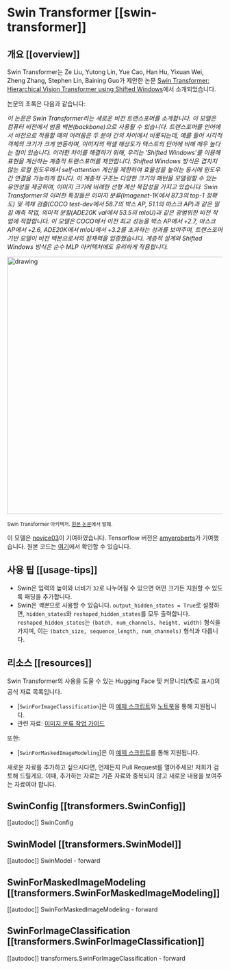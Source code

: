 <!--Copyright 2022 The HuggingFace Team. All rights reserved.

Licensed under the Apache License, Version 2.0 (the "License"); you may not use this file except in compliance with
the License. You may obtain a copy of the License at

http://www.apache.org/licenses/LICENSE-2.0

Unless required by applicable law or agreed to in writing, software distributed under the License is distributed on
an "AS IS" BASIS, WITHOUT WARRANTIES OR CONDITIONS OF ANY KIND, either express or implied. See the License for the
specific language governing permissions and limitations under the License.

⚠️ Note that this file is in Markdown but contain specific syntax for our doc-builder (similar to MDX) that may not be
rendered properly in your Markdown viewer.

-->

# Swin Transformer [[swin-transformer]]

## 개요 [[overview]]

Swin Transformer는 Ze Liu, Yutong Lin, Yue Cao, Han Hu, Yixuan Wei, Zheng Zhang, Stephen Lin, Baining Guo가 제안한 논문 [Swin Transformer: Hierarchical Vision Transformer using Shifted Windows](https://huggingface.co/papers/2103.14030)에서 소개되었습니다.

논문의 초록은 다음과 같습니다:

*이 논문은 Swin Transformer라는 새로운 비전 트랜스포머를 소개합니다. 이 모델은 컴퓨터 비전에서 범용 백본(backbone)으로 사용될 수 있습니다. 트랜스포머를 언어에서 비전으로 적용할 때의 어려움은 두 분야 간의 차이에서 비롯되는데, 예를 들어 시각적 객체의 크기가 크게 변동하며, 이미지의 픽셀 해상도가 텍스트의 단어에 비해 매우 높다는 점이 있습니다. 이러한 차이를 해결하기 위해, 우리는 'Shifted Windows'를 이용해 표현을 계산하는 계층적 트랜스포머를 제안합니다. Shifted Windows 방식은 겹치지 않는 로컬 윈도우에서 self-attention 계산을 제한하여 효율성을 높이는 동시에 윈도우 간 연결을 가능하게 합니다. 이 계층적 구조는 다양한 크기의 패턴을 모델링할 수 있는 유연성을 제공하며, 이미지 크기에 비례한 선형 계산 복잡성을 가지고 있습니다. Swin Transformer의 이러한 특징들은 이미지 분류(Imagenet-1K에서 87.3의 top-1 정확도) 및 객체 검출(COCO test-dev에서 58.7의 박스 AP, 51.1의 마스크 AP)과 같은 밀집 예측 작업, 의미적 분할(ADE20K val에서 53.5의 mIoU)과 같은 광범위한 비전 작업에 적합합니다. 이 모델은 COCO에서 이전 최고 성능을 박스 AP에서 +2.7, 마스크 AP에서 +2.6, ADE20K에서 mIoU에서 +3.2를 초과하는 성과를 보여주며, 트랜스포머 기반 모델이 비전 백본으로서의 잠재력을 입증했습니다. 계층적 설계와 Shifted Windows 방식은 순수 MLP 아키텍처에도 유리하게 작용합니다.* 

<img src="https://huggingface.co/datasets/huggingface/documentation-images/resolve/main/swin_transformer_architecture.png"
alt="drawing" width="600"/>

<small> Swin Transformer 아키텍처. <a href="https://huggingface.co/papers/2102.03334">원본 논문</a>에서 발췌.</small>

이 모델은 [novice03](https://huggingface.co/novice03)이 기여하였습니다. Tensorflow 버전은 [amyeroberts](https://huggingface.co/amyeroberts)가 기여했습니다. 원본 코드는 [여기](https://github.com/microsoft/Swin-Transformer)에서 확인할 수 있습니다.

## 사용 팁 [[usage-tips]]

- Swin은 입력의 높이와 너비가 `32`로 나누어질 수 있으면 어떤 크기든 지원할 수 있도록 패딩을 추가합니다.
- Swin은 *백본*으로 사용할 수 있습니다. `output_hidden_states = True`로 설정하면, `hidden_states`와 `reshaped_hidden_states`를 모두 출력합니다. `reshaped_hidden_states`는 `(batch, num_channels, height, width)` 형식을 가지며, 이는 `(batch_size, sequence_length, num_channels)` 형식과 다릅니다.

## 리소스 [[resources]]

Swin Transformer의 사용을 도울 수 있는 Hugging Face 및 커뮤니티(🌎로 표시)의 공식 자료 목록입니다.  

<PipelineTag pipeline="image-classification"/>

- [`SwinForImageClassification`]은 이 [예제 스크립트](https://github.com/huggingface/transformers/tree/main/examples/pytorch/image-classification)와 [노트북](https://colab.research.google.com/github/huggingface/notebooks/blob/main/examples/image_classification.ipynb)을 통해 지원됩니다.
- 관련 자료: [이미지 분류 작업 가이드](../tasks/image_classification)

또한:

- [`SwinForMaskedImageModeling`]은 이 [예제 스크립트](https://github.com/huggingface/transformers/tree/main/examples/pytorch/image-pretraining)를 통해 지원됩니다.

새로운 자료를 추가하고 싶으시다면, 언제든지 Pull Request를 열어주세요! 저희가 검토해 드릴게요. 이때, 추가하는 자료는 기존 자료와 중복되지 않고 새로운 내용을 보여주는 자료여야 합니다. 

## SwinConfig [[transformers.SwinConfig]]

[[autodoc]] SwinConfig

<frameworkcontent>
<pt>

## SwinModel [[transformers.SwinModel]]

[[autodoc]] SwinModel
    - forward

## SwinForMaskedImageModeling [[transformers.SwinForMaskedImageModeling]]

[[autodoc]] SwinForMaskedImageModeling
    - forward

## SwinForImageClassification [[transformers.SwinForImageClassification]]

[[autodoc]] transformers.SwinForImageClassification
    - forward

</pt>
</frameworkcontent>